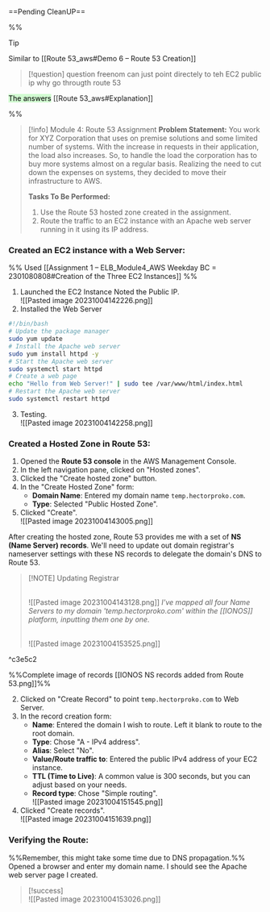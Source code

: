 ==Pending CleanUP==
 

%%

> [!tip]
> Similar to [[Route 53_aws#Demo 6 – Route 53 Creation]]

> [!question]
> question
> freenom can just point directely to teh EC2 public ip why go througth route 53
> 
<mark style="background: #BBFABBA6;">The answers</mark> [[Route 53_aws#Explanation]] 

%%


> [!info] Module 4: Route 53 Assignment
> **Problem Statement:** 
> You work for XYZ Corporation that uses on premise solutions and some limited number of systems. With the increase in requests in their application, the load also increases. So, to handle the load the corporation has to buy more systems almost on a regular basis. Realizing the need to cut down the expenses on systems, they decided to move their infrastructure to AWS. 
> 
> **Tasks To Be Performed:**
> 1. Use the Route 53 hosted zone created in the assignment. 
> 2. Route the traffic to an EC2 instance with an Apache web server running in it using its IP address.


### Created an EC2 instance with a Web Server:

%% Used [[Assignment 1 – ELB_Module4_AWS Weekday BC = 2301080808#Creation of the Three EC2 Instances]] %%

1. Launched the EC2 Instance Noted the Public IP.
   <br>![[Pasted image 20231004142226.png]]
2. Installed the Web Server 
```bash
#!/bin/bash
# Update the package manager
sudo yum update
# Install the Apache web server
sudo yum install httpd -y
# Start the Apache web server
sudo systemctl start httpd
# Create a web page
echo "Hello from Web Server!" | sudo tee /var/www/html/index.html
# Restart the Apache web server
sudo systemctl restart httpd
```
3. Testing.
   <br>![[Pasted image 20231004142258.png]]

### Created a Hosted Zone in Route 53:

1. Opened the **Route 53 console** in the AWS Management Console.
2. In the left navigation pane, clicked on "Hosted zones".
3. Clicked the "Create hosted zone" button.
4. In the "Create Hosted Zone" form:
    - **Domain Name**: Entered my domain name `temp.hectorproko.com`.
    - **Type**: Selected "Public Hosted Zone".
5. Clicked "Create".
   <br>![[Pasted image 20231004143005.png]]

After creating the hosted zone, Route 53 provides me with a set of **NS (Name Server) records**. We'll need to update out domain registrar's nameserver settings with these NS records to delegate the domain's DNS to Route 53.

> [!NOTE] Updating Registrar
> 
> <br>![[Pasted image 20231004143128.png]]
> *I've mapped all four Name Servers to my domain 'temp.hectorproko.com' within the [[IONOS]] platform, inputting them one by one.*
> 
> <br>![[Pasted image 20231004153525.png]]
> 

^c3e5c2

%%Complete image of records [[IONOS NS records added from Route 53.png]]%%


2. Clicked on "Create Record" to point `temp.hectorproko.com` to Web Server.
3. In the record creation form:
    - **Name**: Entered the domain I wish to route. Left it blank to route to the root domain.
    - **Type**: Chose "A - IPv4 address".
    - **Alias**: Select "No".
    - **Value/Route traffic to**: Entered the public IPv4 address of your EC2 instance.
    - **TTL (Time to Live)**: A common value is 300 seconds, but you can adjust based on your needs.
    - **Record type**: Chose "Simple routing".
      <br>![[Pasted image 20231004151545.png]]
4. Clicked "Create records".
   <br>![[Pasted image 20231004151639.png]]


### Verifying the Route:

%%Remember, this might take some time due to DNS propagation.%%
Opened a browser and enter my domain name. I should see the Apache web server page I created.
   
> [!success]
>    <br>![[Pasted image 20231004153026.png]]

